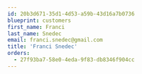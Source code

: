 ```yaml
---
id: 20b3d671-35d1-4d53-a59b-43d16a7b0736
blueprint: customers
first_name: Franci
last_name: Snedec
email: franci.snedec@gmail.com
title: 'Franci Snedec'
orders:
  - 27f93ba7-58e0-4eda-9f83-db8346f904cc
---
```

